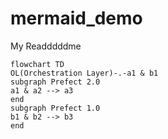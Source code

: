 # mermaid_demo
My Readddddme

```mermaid
flowchart TD
OL(Orchestration Layer)-.-a1 & b1
subgraph Prefect 2.0
a1 & a2 --> a3
end
subgraph Prefect 1.0
b1 & b2 --> b3
end
```
